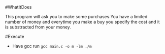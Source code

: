 #WhatItDoes

This program will ask you to make some purchases
You have a limited number of money and everytime you make a buy you specify the cost and it is substracted from your money.

#Execute 
- Have gcc
run
 `
gcc main.c -o m -lm
./m
`
